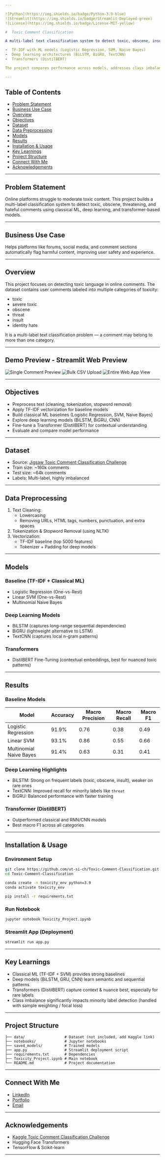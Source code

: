 ```yaml
---

![Python](https://img.shields.io/badge/Python-3.9-blue)
![Streamlit](https://img.shields.io/badge/Streamlit-Deployed-green)
![License](https://img.shields.io/badge/License-MIT-yellow)

#  Toxic Comment Classification

A multi-label text classification system to detect toxic, obscene, insulting, and hateful comments using:

-  TF-IDF with ML models (Logistic Regression, SVM, Naive Bayes)
-  Deep learning architectures (BiLSTM, BiGRU, TextCNN)
-  Transformers (DistilBERT)

The project compares performance across models, addresses class imbalance, and deploys results in a Streamlit app.

---
```


## Table of Contents

- [Problem Statement](#problem-statement)
- [Business Use Case](#business-use-case)
- [Overview](#overview)
- [Objectives](#objectives)
- [Dataset](#dataset)
- [Data Preprocessing](#data-preprocessing)
- [Models](#models)
- [Results](#results)
- [Installation & Usage](#installation--usage)
- [Key Learnings](#key-learnings)
- [Project Structure](#project-structure)
- [Connect With Me](#connect-with-me)
- [Acknowledgements](#acknowledgements)

---

## Problem Statement

Online platforms struggle to moderate toxic content. This project builds a multi-label classification system to detect toxic, obscene, threatening, and hateful comments using classical ML, deep learning, and transformer-based models.

---

## Business Use Case

Helps platforms like forums, social media, and comment sections automatically flag harmful content, improving user safety and experience.

---

##  Overview

This project focuses on detecting toxic language in online comments. The dataset contains user comments labeled into multiple categories of toxicity:

- toxic
- severe toxic
- obscene
- threat
- insult
- identity hate

It is a multi-label text classification problem — a comment may belong to more than one category.

---

##  Demo Preview - Streamlit Web Preview

![Single Comment Preview ](<img width="700" height="747" alt="Single_comment_ss" src="https://github.com/user-attachments/assets/46574a54-1eac-4b7a-9c92-7d9a04666204" />
)
![Bulk CSV Upload](<img width="688" height="737" alt="bulk_csv_comment_ss" src="https://github.com/user-attachments/assets/14ae0c0b-e0ac-4c81-907f-aa45cd1e1ad8" />
)
![Entire Web App View](https://drive.google.com/file/d/1dvzBUgoyh_4qZaXyaw8sBvU67uuGZDtB/view?usp=sharing)

---

## Objectives

- Preprocess text (cleaning, tokenization, stopword removal)
- Apply TF-IDF vectorization for baseline models
- Build classical ML baselines (Logistic Regression, SVM, Naive Bayes)
- Explore deep learning models (BiLSTM, BiGRU, CNN)
- Fine-tune a Transformer (DistilBERT) for contextual understanding
- Evaluate and compare model performance

---

## Dataset

- Source: [Jigsaw Toxic Comment Classification Challenge](https://www.kaggle.com/c/jigsaw-toxic-comment-classification-challenge)
- Train size: ~160k comments
- Test size: ~64k comments
- Labels: Multi-label, highly imbalanced

---

##  Data Preprocessing

1. Text Cleaning:
   - Lowercasing
   - Removing URLs, HTML tags, numbers, punctuation, and extra spaces
2. Tokenization & Stopword Removal (using NLTK)
3. Vectorization:
   - TF-IDF baseline (top 5000 features)
   - Tokenizer + Padding for deep models

---

##  Models

###  Baseline (TF-IDF + Classical ML)

- Logistic Regression (One-vs-Rest)
- Linear SVM (One-vs-Rest)
- Multinomial Naive Bayes

###  Deep Learning Models

- BiLSTM (captures long-range sequential dependencies)
- BiGRU (lightweight alternative to LSTM)
- TextCNN (captures local n-gram patterns)

###  Transformers

- DistilBERT Fine-Tuning (contextual embeddings, best for nuanced toxic patterns)

---

##  Results

###  Baseline Models

| Model                   | Accuracy | Macro Precision | Macro Recall | Macro F1 |
|------------------------|----------|-----------------|--------------|----------|
| Logistic Regression     | 91.9%    | 0.76            | 0.38         | 0.49     |
| Linear SVM              | 93.1%    | 0.86            | 0.55         | 0.66     |
| Multinomial Naive Bayes | 91.4%    | 0.63            | 0.31         | 0.41     |

### Deep Learning Highlights

- BiLSTM: Strong on frequent labels (toxic, obscene, insult), weaker on rare ones
- TextCNN: Improved recall for minority labels like `threat`
- BiGRU: Balanced performance with faster training

### Transformer (DistilBERT)

- Outperformed classical and RNN/CNN models
- Best macro F1 across all categories

---

##  Installation & Usage

### Environment Setup

```bash
git clone https://github.com/ut-si-ch/Toxic-Comment-Classification.git
cd Toxic-Comment-Classification

conda create -n toxicity_env python=3.9
conda activate toxicity_env

pip install -r requirements.txt
```

### Run Notebook

```bash
jupyter notebook Toxicity_Project.ipynb
```

### Streamlit App (Deployment)

```bash
streamlit run app.py
```

---

## Key Learnings

- Classical ML (TF-IDF + SVM) provides strong baselines
- Deep models (BiLSTM, GRU, CNN) learn semantic and sequential patterns
- Transformers (DistilBERT) capture context & nuance best, especially for rare labels
- Class imbalance significantly impacts minority label detection (handled with sample weighting / focal loss)

---

## Project Structure

```
├── data/                  # Dataset (not included, add Kaggle link)
├── notebooks/             # Jupyter notebooks
├── saved_models/          # Trained models
├── app.py                 # Streamlit deployment script
├── requirements.txt       # Dependencies
├── Toxicity_Project.ipynb # Main notebook
└── README.md              # Project documentation
```

---

## Connect With Me

- [LinkedIn](https://www.linkedin.com/in/uttam-singh-chaudhary-98408214b)
- [Portfolio](https://datascienceportfol.io/uttamsinghchaudhary)
- [Email](mailto:uttamsinghchaudhary@gmail.com)

---

## Acknowledgements

- [Kaggle Toxic Comment Classification Challenge](https://www.kaggle.com/c/jigsaw-toxic-comment-classification-challenge)
- Hugging Face Transformers
- TensorFlow & Scikit-learn

---
